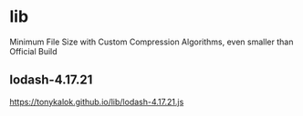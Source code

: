 # lib
 Minimum File Size with Custom Compression Algorithms, even smaller than Official Build

## lodash-4.17.21
https://tonykalok.github.io/lib/lodash-4.17.21.js
